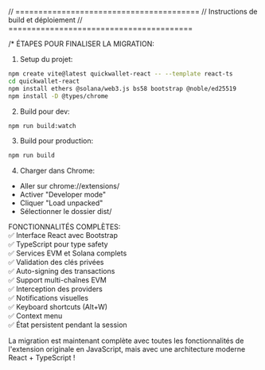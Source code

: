 // ========================================
// Instructions de build et déploiement
// ========================================

/*
ÉTAPES POUR FINALISER LA MIGRATION:

1. Setup du projet:
```bash
npm create vite@latest quickwallet-react -- --template react-ts
cd quickwallet-react
npm install ethers @solana/web3.js bs58 bootstrap @noble/ed25519
npm install -D @types/chrome
```

2. Build pour dev:
```bash
npm run build:watch
```

3. Build pour production:
```bash
npm run build
```


4. Charger dans Chrome:
- Aller sur chrome://extensions/
- Activer "Developer mode"
- Cliquer "Load unpacked"
- Sélectionner le dossier dist/

FONCTIONNALITÉS COMPLÈTES:  
✅ Interface React avec Bootstrap  
✅ TypeScript pour type safety  
✅ Services EVM et Solana complets  
✅ Validation des clés privées  
✅ Auto-signing des transactions  
✅ Support multi-chaînes EVM  
✅ Interception des providers  
✅ Notifications visuelles  
✅ Keyboard shortcuts (Alt+W)  
✅ Context menu  
✅ État persistent pendant la session  

La migration est maintenant complète avec toutes les fonctionnalités 
de l'extension originale en JavaScript, mais avec une architecture 
moderne React + TypeScript !
